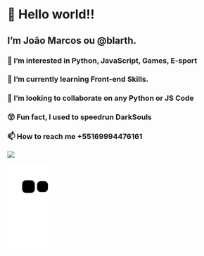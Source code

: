  # 👋 Hello world!! 
 ## I’m João Marcos ou @blarth.
 ### 👀 I’m interested in Python, JavaScript, Games, E-sport
 ### 🌱 I’m currently learning Front-end Skills.
 ### 💞️ I’m looking to collaborate on any Python or JS Code
 ### 😲 Fun fact, I used to speedrun DarkSouls
 ### 📫 How to reach me +55169994476161
 ![](https://komarev.com/ghpvc/?username=your-github-username)
 
 ![Snake animation](https://github.com/blarth/blarth/blob/output/github-contribution-grid-snake.svg)
